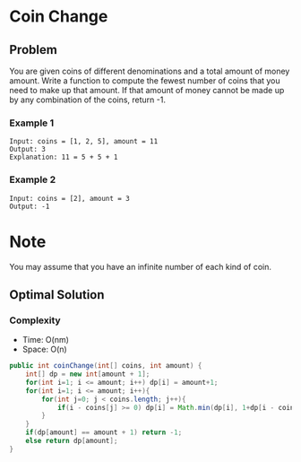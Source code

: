 # Coin Change

## Problem

You are given coins of different denominations and a total amount of money amount. Write a function to compute the fewest number of coins that you need to make up that amount. If that amount of money cannot be made up by any combination of the coins, return -1.

### Example 1

    Input: coins = [1, 2, 5], amount = 11
    Output: 3 
    Explanation: 11 = 5 + 5 + 1

### Example 2

    Input: coins = [2], amount = 3
    Output: -1

# Note

You may assume that you have an infinite number of each kind of coin.

## Optimal Solution

### Complexity

- Time: O(nm)
- Space: O(n)

```java
public int coinChange(int[] coins, int amount) {
    int[] dp = new int[amount + 1];
    for(int i=1; i <= amount; i++) dp[i] = amount+1;
    for(int i=1; i <= amount; i++){
        for(int j=0; j < coins.length; j++){
            if(i - coins[j] >= 0) dp[i] = Math.min(dp[i], 1+dp[i - coins[j]]);
        }
    }
    if(dp[amount] == amount + 1) return -1;
    else return dp[amount];
}
```
